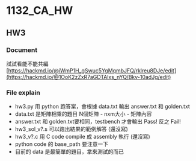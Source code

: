 # 1132_CA_HW
## HW3

### Document

試試看能不能共編
[https://hackmd.io/@iWmP1H_gSwuc5YgMqmbJFQ/rklreu8DJe/edit](https://hackmd.io/@1OoK2zZxR7aGDTAlxs_nYQ/Bkv-10adJg/edit)


### File explain
* hw3.py 用 python 跑答案，會根據 data.txt 輸出 answer.txt 和 golden.txt
* data.txt 是矩陣相乘的題目 N個矩陣 - nxm大小 - 矩陣內容
* answer.txt 和 golden.txt要相同，testbench 才會輸出 Pass! 反之 Fail!
* hw3_sol_v?.s  可以跑出結果的範例解答 (還沒寫)
* hw3_v?.c 用 C code compile 成 assembly 執行 (還沒寫)
* python code 的 base_path 要注意一下
* 目前的 data 是最簡單的題目，拿來測試的而已
